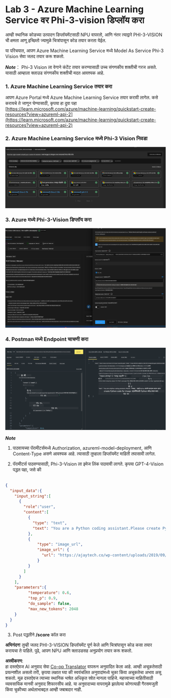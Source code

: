 <!--
CO_OP_TRANSLATOR_METADATA:
{
  "original_hash": "20cb4e6ac1686248e8be913ccf6c2bc2",
  "translation_date": "2025-05-09T19:27:18+00:00",
  "source_file": "md/02.Application/02.Code/Phi3/VSCodeExt/HOL/AIPC/03.DeployPhi3VisionOnAzure.md",
  "language_code": "mr"
}
-->
# **Lab 3 - Azure Machine Learning Service वर Phi-3-vision डिप्लॉय करा**

आम्ही स्थानिक कोडच्या उत्पादन डिप्लॉयमेंटसाठी NPU वापरतो, आणि नंतर त्याद्वारे PHI-3-VISION ची क्षमता आणू इच्छितो ज्यामुळे चित्रांपासून कोड तयार करता येईल.

या परिचयात, आपण Azure Machine Learning Service मध्ये Model As Service Phi-3 Vision सेवा जलद तयार करू शकतो.

***Note***： Phi-3 Vision ला वेगाने कंटेंट तयार करण्यासाठी उच्च संगणकीय शक्तीची गरज असते. यासाठी आम्हाला क्लाउड संगणकीय शक्तीची मदत आवश्यक आहे.


### **1. Azure Machine Learning Service तयार करा**

आपण Azure Portal मध्ये Azure Machine Learning Service तयार करावी लागेल. कसे करायचे ते जाणून घेण्यासाठी, कृपया हा दुवा पहा [https://learn.microsoft.com/azure/machine-learning/quickstart-create-resources?view=azureml-api-2](https://learn.microsoft.com/azure/machine-learning/quickstart-create-resources?view=azureml-api-2)


### **2. Azure Machine Learning Service मध्ये Phi-3 Vision निवडा**

![Catalog](../../../../../../../../../translated_images/vison_catalog.e04e9e5f2b6ff115fff30e793e54e617da07251c7b192e1a68e6b050917f45aa.mr.png)


### **3. Azure मध्ये Phi-3-Vision डिप्लॉय करा**


![Deploy](../../../../../../../../../translated_images/vision_deploy.c0582d08b5d49675c643f3bedc04ae106957304f3cd4702406fa08bea80ba213.mr.png)


### **4. Postman मध्ये Endpoint चाचणी करा**


![Test](../../../../../../../../../translated_images/vision_test.fb4ff33607077153c7b5dcf37648dc5a9cb550824aeba89963e6b270314fc554.mr.png)


***Note***

1. पाठवायच्या पॅरामीटर्समध्ये Authorization, azureml-model-deployment, आणि Content-Type असणे आवश्यक आहे. त्यासाठी तुम्हाला डिप्लॉयमेंट माहिती तपासावी लागेल.

2. पॅरामीटर्स पाठवण्यासाठी, Phi-3-Vision ला इमेज लिंक पाठवावी लागते. कृपया GPT-4-Vision पद्धत पहा, जसे की

```json

{
  "input_data":{
    "input_string":[
      {
        "role":"user",
        "content":[ 
          {
            "type": "text",
            "text": "You are a Python coding assistant.Please create Python code for image "
          },
          {
              "type": "image_url",
              "image_url": {
                "url": "https://ajaytech.co/wp-content/uploads/2019/09/index.png"
              }
          }
        ]
      }
    ],
    "parameters":{
          "temperature": 0.6,
          "top_p": 0.9,
          "do_sample": false,
          "max_new_tokens": 2048
    }
  }
}

```

3. Post पद्धतीने **/score** कॉल करा

**अभिनंदन**! तुम्ही जलद PHI-3-VISION डिप्लॉयमेंट पूर्ण केले आणि चित्रांपासून कोड कसा तयार करायचा ते पाहिले. पुढे, आपण NPU आणि क्लाउडसह अनुप्रयोग तयार करू शकतो.

**अस्वीकरण**:  
हा दस्तऐवज AI अनुवाद सेवा [Co-op Translator](https://github.com/Azure/co-op-translator) वापरून अनुवादित केला आहे. आम्ही अचूकतेसाठी प्रयत्नशील असलो तरी, कृपया लक्षात घ्या की स्वयंचलित अनुवादांमध्ये चुका किंवा अचूकतेचा अभाव असू शकतो. मूळ दस्तऐवज त्याच्या स्थानिक भाषेत अधिकृत स्रोत मानला पाहिजे. महत्त्वाच्या माहितीसाठी व्यावसायिक मानवी अनुवाद शिफारसीय आहे. या अनुवादाच्या वापरामुळे झालेल्या कोणत्याही गैरसमजुती किंवा चुकीच्या अर्थलाभाबद्दल आम्ही जबाबदार नाही.